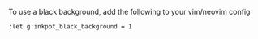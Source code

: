 To use a black background, add the following to your vim/neovim config

```vim
:let g:inkpot_black_background = 1
```
